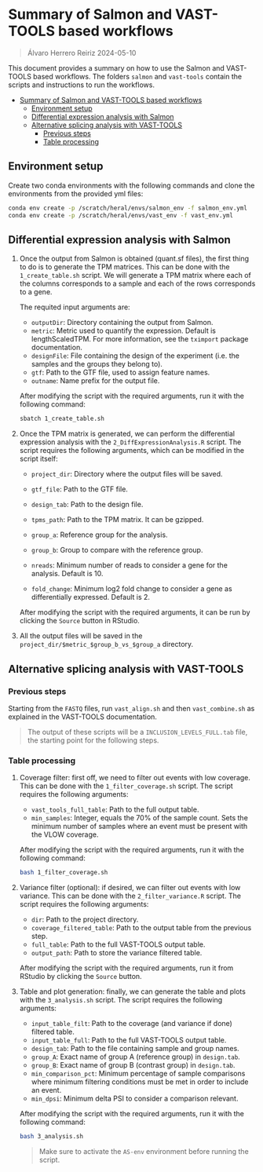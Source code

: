 # Summary of Salmon and VAST-TOOLS based workflows

> Álvaro Herrero Reiriz
> 2024-05-10

This document provides a summary on how to use the Salmon and VAST-TOOLS based workflows. The folders `salmon` and `vast-tools` contain the scripts and instructions to run the workflows.

- [Summary of Salmon and VAST-TOOLS based workflows](#summary-of-salmon-and-vast-tools-based-workflows)
  - [Environment setup](#environment-setup)
  - [Differential expression analysis with Salmon](#differential-expression-analysis-with-salmon)
  - [Alternative splicing analysis with VAST-TOOLS](#alternative-splicing-analysis-with-vast-tools)
    - [Previous steps](#previous-steps)
    - [Table processing](#table-processing)

## Environment setup

Create two conda environments with the following commands and clone the environments from the provided yml files:

```bash
conda env create -p /scratch/heral/envs/salmon_env -f salmon_env.yml
conda env create -p /scratch/heral/envs/vast_env -f vast_env.yml
```

## Differential expression analysis with Salmon

1. Once the output from Salmon is obtained (quant.sf files), the first thing to do is to generate the TPM matrices. This can be done with the `1_create_table.sh` script. We will generate a TPM matrix where each of the columns corresponds to a sample and each of the rows corresponds to a gene.

    The requited input arguments are:
    - `outputDir`: Directory containing the output from Salmon. 
    - `metric`: Metric used to quantify the expression. Default is lengthScaledTPM. For more information, see the `tximport` package documentation.
    - `designFile`: File containing the design of the experiment (i.e. the samples and the groups they belong to).
    - `gtf`: Path to the GTF file, used to assign feature names.
    - `outname`: Name prefix for the output file.

    After modifying the script with the required arguments, run it with the following command:

    ```bash
    sbatch 1_create_table.sh
    ```

2. Once the TPM matrix is generated, we can perform the differential expression analysis with the `2_DiffExpressionAnalysis.R` script. The script requires the following arguments, which can be modified in the script itself:
   
    - `project_dir`: Directory where the output files will be saved.
    - `gtf_file`: Path to the GTF file.
    - `design_tab`: Path to the design file.
    - `tpms_path`: Path to the TPM matrix. It can be gzipped.

    - `group_a`: Reference group for the analysis.
    - `group_b`: Group to compare with the reference group.

    - `nreads`: Minimum number of reads to consider a gene for the analysis. Default is 10.
    - `fold_change`: Minimum log2 fold change to consider a gene as differentially expressed. Default is 2.

    After modifying the script with the required arguments, it can be run by clicking the `Source` button in RStudio.

3. All the output files will be saved in the `project_dir/$metric_$group_b_vs_$group_a` directory.

## Alternative splicing analysis with VAST-TOOLS

### Previous steps

Starting from the `FASTQ` files, run `vast_align.sh` and then `vast_combine.sh` as explained in the VAST-TOOLS documentation.

> The output of these scripts will be a `INCLUSION_LEVELS_FULL.tab` file, the starting point for the following steps.

### Table processing

1. Coverage filter: first off, we need to filter out events with low coverage. This can be done with the `1_filter_coverage.sh` script. The script requires the following arguments:

    - `vast_tools_full_table`: Path to the full output table.
    - `min_samples`: Integer, equals the 70% of the sample count. Sets the minimum number of samples where an event must be present with the VLOW coverage.

    After modifying the script with the required arguments, run it with the following command:

    ```bash
    bash 1_filter_coverage.sh
    ```

2. Variance filter (optional): if desired, we can filter out events with low variance. This can be done with the `2_filter_variance.R` script. The script requires the following arguments:

    - `dir`: Path to the project directory.
    - `coverage_filtered_table`: Path to the output table from the previous step.
    - `full_table`: Path to the full VAST-TOOLS output table.
    - `output_path`: Path to store the variance filtered table.

    After modifying the script with the required arguments, run it from RStudio by clicking the `Source` button.

3. Table and plot generation: finally, we can generate the table and plots with the `3_analysis.sh` script. The script requires the following arguments:

    - `input_table_filt`: Path to the coverage (and variance if done) filtered table.
    - `input_table_full`: Path to the full VAST-TOOLS output table.
    - `design_tab`: Path to the file containing sample and group names.
    - `group_A`: Exact name of group A (reference group) in `design.tab`.
    - `group_B`: Exact name of group B (contrast group) in `design.tab`.
    - `min_comparison_pct`: Minimum percentage of sample comparisons where minimum filtering conditions must be met in order to include an event.
    - `min_dpsi`: Minimum delta PSI to consider a comparison relevant.

    After modifying the script with the required arguments, run it with the following command:

    ```bash
    bash 3_analysis.sh
    ```

    > Make sure to activate the `AS-env` environment before running the script.

